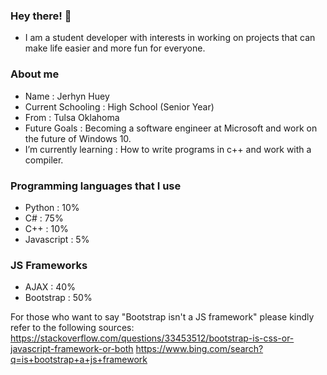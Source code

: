 ### Hey there! 👋

- I am a student developer with interests in working on projects that can make life easier and more fun for everyone.

### About me

- Name : Jerhyn Huey 
- Current Schooling : High School (Senior Year)
- From : Tulsa Oklahoma
- Future Goals : Becoming a software engineer at Microsoft and work on the future of Windows 10.
- I’m currently learning : How to write programs in c++ and work with a compiler.

### Programming languages that I use

- Python : 10%
- C# : 75%
- C++ : 10%
- Javascript : 5%

### JS Frameworks

- AJAX : 40%
- Bootstrap : 50%

For those who want to say "Bootstrap isn't a JS framework" please kindly refer to the following sources:
https://stackoverflow.com/questions/33453512/bootstrap-is-css-or-javascript-framework-or-both
https://www.bing.com/search?q=is+bootstrap+a+js+framework
